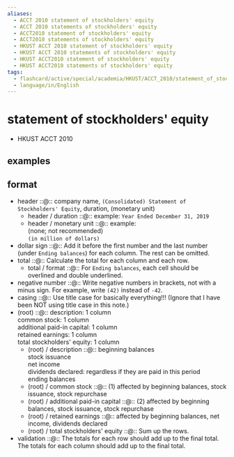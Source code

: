```yaml
---
aliases:
  - ACCT 2010 statement of stockholders' equity
  - ACCT 2010 statements of stockholders' equity
  - ACCT2010 statement of stockholders' equity
  - ACCT2010 statements of stockholders' equity
  - HKUST ACCT 2010 statement of stockholders' equity
  - HKUST ACCT 2010 statements of stockholders' equity
  - HKUST ACCT2010 statement of stockholders' equity
  - HKUST ACCT2010 statements of stockholders' equity
tags:
  - flashcard/active/special/academia/HKUST/ACCT_2010/statement_of_stockholders__equity
  - language/in/English
---
```


# statement of stockholders' equity

- HKUST ACCT 2010

## examples

## format

- header ::@:: company name, `(Consolidated) Statement of Stockholders' Equity`, duration, (monetary unit) <!--SR:!2025-12-02,276,330!2026-09-09,462,310-->
  - header / duration ::@:: example: `Year Ended December 31, 2019` <!--SR:!2025-12-16,286,330!2027-04-03,643,330-->
  - header / monetary unit ::@:: example: <br/> (none; not recommended) <br/> `(in million of dollars)` <!--SR:!2025-11-27,272,330!2025-11-01,251,330-->
- dollar sign ::@:: Add it before the first number and the last number (under `Ending balances`) for each column. The rest can be omitted. <!--SR:!2025-12-14,284,330!2026-09-06,434,290-->
- total ::@:: Calculate the total for each column and each row. <!--SR:!2025-12-15,285,330!2025-12-17,287,330-->
  - total / format ::@:: For `Ending balances`, each cell should be overlined and double underlined. <!--SR:!2026-04-15,350,290!2025-11-05,255,330-->
- negative number ::@:: Write negative numbers in brackets, not with a minus sign. For example, write `(42)` instead of `-42`. <!--SR:!2025-12-20,290,330!2025-11-17,263,330-->
- casing ::@:: Use title case for basically everything!!! (Ignore that I have been NOT using title case in this note.) <!--SR:!2025-11-22,268,330!2025-11-03,253,330-->
- (root) ::@:: description: 1 column <br/> common stock: 1 column <br/> additional paid-in capital: 1 column <br/> retained earnings: 1 column <br/> total stockholders' equity: 1 column <!--SR:!2025-08-16,185,310!2026-10-23,488,310-->
  - (root) / description ::@:: beginning balances <br/> stock issuance <br/> net income <br/> dividends declared: regardless if they are paid in this period <br/> ending balances <!--SR:!2025-11-02,208,270!2026-03-22,301,290-->
  - (root) / common stock ::@:: (1) affected by beginning balances, stock issuance, stock repurchase <!--SR:!2026-09-06,459,310!2025-07-13,158,310-->
  - (root) / additional paid-in capital ::@:: (2) affected by beginning balances, stock issuance, stock repurchase <!--SR:!2026-12-28,547,310!2025-11-10,258,330-->
  - (root) / retained earnings ::@:: affected by beginning balances, net income, dividends declared <!--SR:!2025-12-18,288,330!2025-11-04,254,330-->
  - (root) / total stockholders' equity ::@:: Sum up the rows. <!--SR:!2025-12-13,283,330!2025-12-19,289,330-->
- validation ::@:: The totals for each row should add up to the final total. The totals for each column should add up to the final total. <!--SR:!2025-09-02,188,310!2025-11-04,254,330-->
